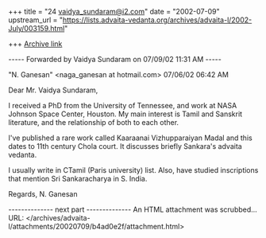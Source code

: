 +++
title = "24 vaidya_sundaram@i2.com"
date = "2002-07-09"
upstream_url = "https://lists.advaita-vedanta.org/archives/advaita-l/2002-July/003159.html"

+++
[Archive link](https://lists.advaita-vedanta.org/archives/advaita-l/2002-July/003159.html)

----- Forwarded by Vaidya Sundaram on 07/09/02 11:31 AM -----

"N. Ganesan" <naga_ganesan at hotmail.com>
07/06/02 06:42 AM

Dear Mr. Vaidya Sundaram,

I received a PhD from the University of Tennessee, and
work at NASA Johnson Space Center, Houston. My main interest
is Tamil and Sanskrit literature, and the relationship of both
to each other.

I've published a rare work called Kaaraanai Vizhupparaiyan Madal
and this dates to 11th century Chola court. It discusses briefly
Sankara's advaita vedanta.

I usually write in CTamil (Paris university) list. Also, have
studied inscriptions that mention Sri Sankaracharya in S. India.

Regards,
N. Ganesan

-------------- next part --------------
An HTML attachment was scrubbed...
URL: </archives/advaita-l/attachments/20020709/b4ad0e2f/attachment.html>
